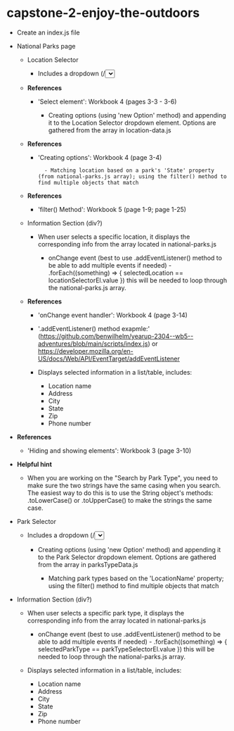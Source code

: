 # capstone-2-enjoy-the-outdoors

- Create an index.js file

- National Parks page

  - Location Selector

    - Includes a dropdown (/<select> element) for Location search type

  - **References**

    - 'Select element': Workbook 4 (pages 3-3 - 3-6)

      - Creating options (using 'new Option' method) and appending it to the Location Selector dropdown element.
        Options are gathered from the array in location-data.js

  - **References**

    - 'Creating options': Workbook 4 (page 3-4)

            - Matching location based on a park's 'State' property (from national-parks.js array); using the filter() method to find multiple objects that match

  - **References**

    - 'filter() Method': Workbook 5 (page 1-9; page 1-25)

  - Information Section (div?)

    - When user selects a specific location, it displays the corresponding info from the array located in national-parks.js

      - onChange event (best to use .addEventListener() method to be able to add multiple events if needed) - .forEach((something) => {
        selectedLocation == locationSelectorEl.value
        })
        this will be needed to loop through the national-parks.js array.

  - **References**

    - 'onChange event handler': Workbook 4 (page 3-14)
    - '.addEventListener() method exapmle:' (https://github.com/benwilhelm/yearup-2304--wb5--adventures/blob/main/scripts/index.js) or https://developer.mozilla.org/en-US/docs/Web/API/EventTarget/addEventListener

    - Displays selected information in a list/table, includes:
      - Location name
      - Address
      - City
      - State
      - Zip
      - Phone number

- **References**

  - 'Hiding and showing elements': Workbook 3 (page 3-10)

- **Helpful hint**

  - When you are working on the "Search by Park Type", you need to make sure the two strings have the same casing when you search. The easiest way to do this is to use the String object's methods: .toLowerCase() or .toUpperCase() to make the strings the same case.

- Park Selector

  - Includes a dropdown (/<select> element) for Park Type search type

    - Creating options (using 'new Option' method) and appending it to the Park Selector dropdown element. Options are gathered from the array in parksTypeData.js

      - Matching park types based on the 'LocationName' property; using the filter() method to find multiple objects that match

- Information Section (div?)

  - When user selects a specific park type, it displays the corresponding info from the array located in national-parks.js

    - onChange event (best to use .addEventListener() method to be able to add multiple events if needed) - .forEach((something) => {
      selectedParkType == parkTypeSelectorEl.value
      })
      this will be needed to loop through the national-parks.js array.

  - Displays selected information in a list/table, includes:
    - Location name
    - Address
    - City
    - State
    - Zip
    - Phone number

